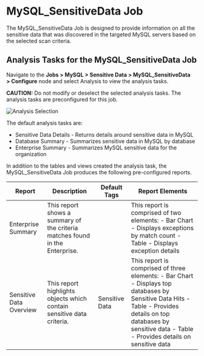 # MySQL_SensitiveData Job

The MySQL_SensitiveData Job is designed to provide information on all the sensitive data that was
discovered in the targeted MySQL servers based on the selected scan criteria.

## Analysis Tasks for the MySQL_SensitiveData Job

Navigate to the **Jobs > MySQL > Sensitive Data > MySQL_SensitiveData > Configure** node and select
Analysis to view the analysis tasks.

**CAUTION:** Do not modify or deselect the selected analysis tasks. The analysis tasks are
preconfigured for this job.

![Analysis Selection](/img/product_docs/accessanalyzer/solutions/databases/mysql/sensitivedata/analysismysqlsensitivedata.webp)

The default analysis tasks are:

- Sensitive Data Details - Returns details around sensitive data in MySQL
- Database Summary - Summarizes sensitive data in MySQL by database
- Enterprise Summary - Summarizes MySQL sensitive data for the organization

In addition to the tables and views created the analysis task, the MySQL_SensitiveData Job produces
the following pre-configured reports.

| Report                  | Description                                                                  | Default Tags   | Report Elements                                                                                                                                                                                                    |
| ----------------------- | ---------------------------------------------------------------------------- | -------------- | ------------------------------------------------------------------------------------------------------------------------------------------------------------------------------------------------------------------ |
| Enterprise Summary      | This report shows a summary of the criteria matches found in the Enterprise. |                | This report is comprised of two elements: - Bar Chart - Displays exceptions by match count - Table - Displays exception details                                                                                    |
| Sensitive Data Overview | This report highlights objects which contain sensitive data criteria.        | Sensitive Data | This report is comprised of three elements: - Bar Chart - Displays top databases by Sensitive Data Hits - Table - Provides details on top databases by sensitive data - Table - Provides details on sensitive data |

